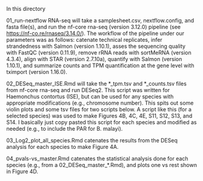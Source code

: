 In this directory

01_run-nextflow RNA-seq will take a samplesheet.csv, nextflow.config, and fasta file(s), and run the nf-core rna-seq (version 3.12.0) 
pipeline (see https://nf-co.re/rnaseq/3.14.0/). The workflow of the pipeline under our parameters was as follows: catenate technical 
replicates, infer strandedness with Salmon (version 1.10.1), asses the sequencing quality with FastQC (version 0.11.9), remove rRNA 
reads with sortMeRNA (version 4.3.4), align with STAR (version 2.7.10a), quantify with Salmon (version 1.10.1), and summarize counts 
and TPM quantification at the gene level with tximport (version 1.16.0).

02_DESeq_master_ISE.Rmd will take the *_tpm.tsv and *_counts.tsv files from nf-core rna-seq and run DESeq2. This script was 
written for Haemonchus contortus (ISE), but can be used for any species with appropriate modifications (e.g., chromosome number). This spits out some violin plots and some tsv files for two scripts below. A script like this (for a selected species) was used to make Figures 4B, 4C, 4E, S11, S12, S13, and S14. I basically just copy pasted this script for each species and modified as needed (e.g., to include the PAR for B. malayi).

03_Log2_plot_all_species.Rmd catenates the results from the DESeq analysis for each species to make Figure 4A.

04_pvals-vs_master.Rmd catenates the statistical analysis done for each species (e.g., from a 02_DESeq_master_*.Rmd), and plots
one vs rest shown in Figure 4D.
